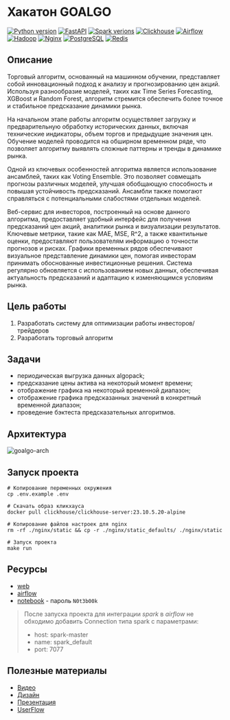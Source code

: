 # Хакатон GOALGO
[![Python version](https://img.shields.io/badge/python-v3.11-informational)](https://www.python.org)
[![FastAPI](https://img.shields.io/badge/fastapi-v0.104.1-informational)](https://fastapi.tiangolo.com/)
[![Spark verions](https://img.shields.io/badge/spark-v3.5.0-informational)](https://spark.apache.org/)
[![Clickhouse](https://img.shields.io/badge/clickhouse-v23.10.5.20-informational)](https://clickhouse.com/)
[![Airflow](https://img.shields.io/badge/airflow-v2.7.3-informational)](https://airflow.apache.org/)
[![Hadoop](https://img.shields.io/badge/hadoop-v2.0.0-informational)](https://hadoop.apache.org/)
[![Nginx](https://img.shields.io/badge/nginx-v1.25.3-informational)](https://nginx.org/ru/)
[![PostgreSQL](https://img.shields.io/badge/postgres-v16.1-informational)](https://www.postgresql.org/)
[![Redis](https://img.shields.io/badge/redis-v7.2.2-informational)](https://redis.io/)


## Описание
Торговый алгоритм, основанный на машинном обучении, представляет собой инновационный подход к анализу и прогнозированию цен акций. Используя разнообразие моделей, таких как Time Series Forecasting, XGBoost и Random Forest, алгоритм стремится обеспечить более точное и стабильное предсказание динамики рынка.

На начальном этапе работы алгоритм осуществляет загрузку и предварительную обработку исторических данных, включая технические индикаторы, объем торгов и предыдущие значения цен. Обучение моделей проводится на обширном временном ряде, что позволяет алгоритму выявлять сложные паттерны и тренды в динамике рынка.

Одной из ключевых особенностей алгоритма является использование ансамблей, таких как Voting Ensemble. Это позволяет совмещать прогнозы различных моделей, улучшая обобщающую способность и повышая устойчивость предсказаний. Ансамбли также помогают справляться с потенциальными слабостями отдельных моделей.

Веб-сервис для инвесторов, построенный на основе данного алгоритма, предоставляет удобный интерфейс для получения предсказаний цен акций, аналитики рынка и визуализации результатов. Ключевые метрики, такие как MAE, MSE, R^2, а также квантильные оценки, предоставляют пользователям информацию о точности прогнозов и рисках. Графики временных рядов обеспечивают визуальное представление динамики цен, помогая инвесторам принимать обоснованные инвестиционные решения. Система регулярно обновляется с использованием новых данных, обеспечивая актуальность предсказаний и адаптацию к изменяющимся условиям рынка.


## Цель работы
1. Разработать систему для оптимизации работы инвесторов/трейдеров
2. Разработать торговый алгоритм

## Задачи
- периодическая выгрузка данных algopack;
- предсказание цены актива на некоторый момент времени;
- отображение графика на некоторый временной диапазон;
- отображение графика предсказанных значений в конкретный временной диапазон;
- проведение бэктеста предсказательных алгоритмов.

## Архитектура
![goalgo-arch](https://github.com/xh4vm/algotrade/assets/87658711/944a458a-9465-46c1-9b73-d446a915225f)


## Запуск проекта

``` 
# Копирование переменных окружения
cp .env.example .env 

# Скачать образ кликхауса
docker pull clickhouse/clickhouse-server:23.10.5.20-alpine

# Копирование файлов настроек для nginx
rm -rf ./nginx/static && cp -r ./nginx/static_defaults/ ./nginx/static

# Запуск проекта
make run
```

## Ресурсы
- [web](http://localhost/)
- [airflow](http://localhost/airflow)
- [notebook](http://localhost/notebook) - пароль `N0t3b00k`

> После запуска проекта для интеграции *spark* в *airflow* не обходимо добавить Connection типа spark с параметрами: 
> - host: spark-master
> - name: spark_default
> - port: 7077

## Полезные материалы
- [Видео](https://disk.yandex.ru/d/61PQuQaTu8_HRw)
- [Дизайн](https://www.figma.com/file/0CaXixqbdbUVleztf2rwKY/Go-Algo?type=design&node-id=0%3A1&mode=design&t=we1CqdAZFJWcIc1f-1)
- [Презентация](https://docs.google.com/presentation/d/1h0BXlX0i7KvrXWzesCA-I6dnY6NxrIft/edit?usp=sharing&ouid=107107611917625953262&rtpof=true&sd=true)
- [UserFlow](https://miro.com/app/board/uXjVNEmEy7c=/)